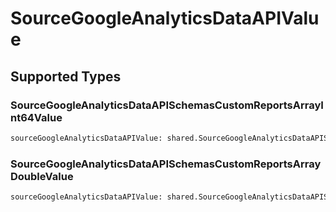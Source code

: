 # SourceGoogleAnalyticsDataAPIValue


## Supported Types

### SourceGoogleAnalyticsDataAPISchemasCustomReportsArrayInt64Value

```python
sourceGoogleAnalyticsDataAPIValue: shared.SourceGoogleAnalyticsDataAPISchemasCustomReportsArrayInt64Value = /* values here */
```

### SourceGoogleAnalyticsDataAPISchemasCustomReportsArrayDoubleValue

```python
sourceGoogleAnalyticsDataAPIValue: shared.SourceGoogleAnalyticsDataAPISchemasCustomReportsArrayDoubleValue = /* values here */
```

